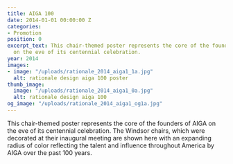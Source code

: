 ```yaml
---
title: AIGA 100
date: 2014-01-01 00:00:00 Z
categories:
- Promotion
position: 0
excerpt_text: This chair-themed poster represents the core of the founders of AIGA
  on the eve of its centennial celebration.
year: 2014
images:
- image: "/uploads/rationale_2014_aiga1_1a.jpg"
  alt: rationale design aiga 100 poster
thumb_image:
  image: "/uploads/rationale_2014_aiga1_0a.jpg"
  alt: rationale design aiga 100
og_image: "/uploads/rationale_2014_aiga1_og1a.jpg"
---
```


This chair-themed poster represents the core of the founders of AIGA on the eve of its centennial celebration. The Windsor chairs, which were decorated at their inaugural meeting are shown here with an expanding radius of color reflecting the talent and influence throughout America by AIGA over the past 100 years.